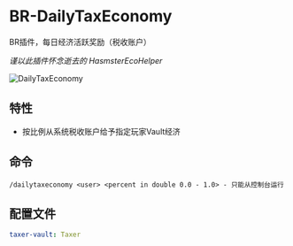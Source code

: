 # BR-DailyTaxEconomy
BR插件，每日经济活跃奖励（税收账户）

*谨以此插件怀念逝去的 HasmsterEcoHelper*

![DailyTaxEconomy](https://github.com/Ghost-chu/BR-DailyTaxEconomy/assets/30802565/e53c0d44-6752-4f6e-9a4d-1672e7228b31)


## 特性

* 按比例从系统税收账户给予指定玩家Vault经济

## 命令

```
/dailytaxeconomy <user> <percent in double 0.0 - 1.0> - 只能从控制台运行
```

## 配置文件

```yaml
taxer-vault: Taxer
```
